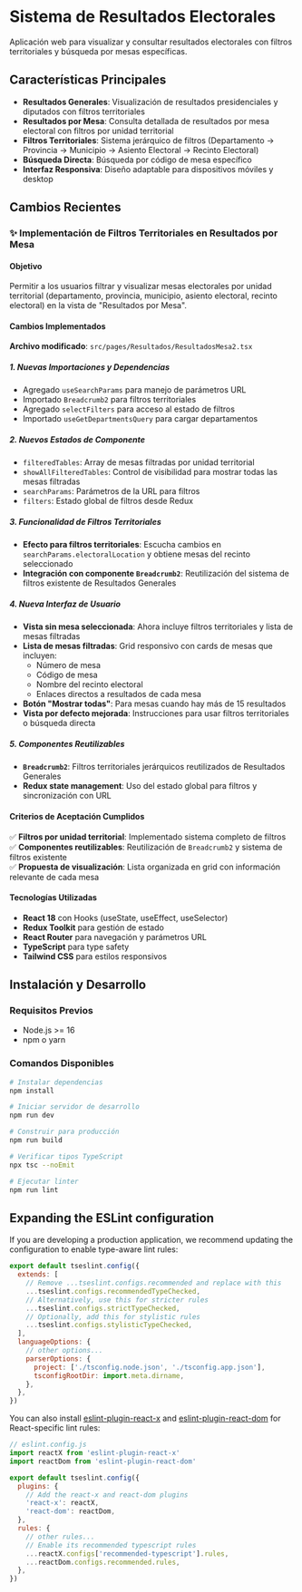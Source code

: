 # Sistema de Resultados Electorales

Aplicación web para visualizar y consultar resultados electorales con filtros territoriales y búsqueda por mesas específicas.

## Características Principales

- **Resultados Generales**: Visualización de resultados presidenciales y diputados con filtros territoriales
- **Resultados por Mesa**: Consulta detallada de resultados por mesa electoral con filtros por unidad territorial
- **Filtros Territoriales**: Sistema jerárquico de filtros (Departamento → Provincia → Municipio → Asiento Electoral → Recinto Electoral)
- **Búsqueda Directa**: Búsqueda por código de mesa específico
- **Interfaz Responsiva**: Diseño adaptable para dispositivos móviles y desktop

## Cambios Recientes

### ✨ Implementación de Filtros Territoriales en Resultados por Mesa

#### Objetivo
Permitir a los usuarios filtrar y visualizar mesas electorales por unidad territorial (departamento, provincia, municipio, asiento electoral, recinto electoral) en la vista de "Resultados por Mesa".

#### Cambios Implementados

**Archivo modificado**: `src/pages/Resultados/ResultadosMesa2.tsx`

##### 1. **Nuevas Importaciones y Dependencias**
- Agregado `useSearchParams` para manejo de parámetros URL
- Importado `Breadcrumb2` para filtros territoriales
- Agregado `selectFilters` para acceso al estado de filtros
- Importado `useGetDepartmentsQuery` para cargar departamentos

##### 2. **Nuevos Estados de Componente**
- `filteredTables`: Array de mesas filtradas por unidad territorial
- `showAllFilteredTables`: Control de visibilidad para mostrar todas las mesas filtradas
- `searchParams`: Parámetros de la URL para filtros
- `filters`: Estado global de filtros desde Redux

##### 3. **Funcionalidad de Filtros Territoriales**
- **Efecto para filtros territoriales**: Escucha cambios en `searchParams.electoralLocation` y obtiene mesas del recinto seleccionado
- **Integración con componente `Breadcrumb2`**: Reutilización del sistema de filtros existente de Resultados Generales

##### 4. **Nueva Interfaz de Usuario**
- **Vista sin mesa seleccionada**: Ahora incluye filtros territoriales y lista de mesas filtradas
- **Lista de mesas filtradas**: Grid responsivo con cards de mesas que incluyen:
  - Número de mesa
  - Código de mesa  
  - Nombre del recinto electoral
  - Enlaces directos a resultados de cada mesa
- **Botón "Mostrar todas"**: Para mesas cuando hay más de 15 resultados
- **Vista por defecto mejorada**: Instrucciones para usar filtros territoriales o búsqueda directa

##### 5. **Componentes Reutilizables**
- **`Breadcrumb2`**: Filtros territoriales jerárquicos reutilizados de Resultados Generales
- **Redux state management**: Uso del estado global para filtros y sincronización con URL

#### Criterios de Aceptación Cumplidos
✅ **Filtros por unidad territorial**: Implementado sistema completo de filtros  
✅ **Componentes reutilizables**: Reutilización de `Breadcrumb2` y sistema de filtros existente  
✅ **Propuesta de visualización**: Lista organizada en grid con información relevante de cada mesa  

#### Tecnologías Utilizadas
- **React 18** con Hooks (useState, useEffect, useSelector)
- **Redux Toolkit** para gestión de estado
- **React Router** para navegación y parámetros URL
- **TypeScript** para type safety
- **Tailwind CSS** para estilos responsivos

## Instalación y Desarrollo

### Requisitos Previos
- Node.js >= 16
- npm o yarn

### Comandos Disponibles
```bash
# Instalar dependencias
npm install

# Iniciar servidor de desarrollo
npm run dev

# Construir para producción
npm run build

# Verificar tipos TypeScript
npx tsc --noEmit

# Ejecutar linter
npm run lint
```

## Expanding the ESLint configuration

If you are developing a production application, we recommend updating the configuration to enable type-aware lint rules:

```js
export default tseslint.config({
  extends: [
    // Remove ...tseslint.configs.recommended and replace with this
    ...tseslint.configs.recommendedTypeChecked,
    // Alternatively, use this for stricter rules
    ...tseslint.configs.strictTypeChecked,
    // Optionally, add this for stylistic rules
    ...tseslint.configs.stylisticTypeChecked,
  ],
  languageOptions: {
    // other options...
    parserOptions: {
      project: ['./tsconfig.node.json', './tsconfig.app.json'],
      tsconfigRootDir: import.meta.dirname,
    },
  },
})
```

You can also install [eslint-plugin-react-x](https://github.com/Rel1cx/eslint-react/tree/main/packages/plugins/eslint-plugin-react-x) and [eslint-plugin-react-dom](https://github.com/Rel1cx/eslint-react/tree/main/packages/plugins/eslint-plugin-react-dom) for React-specific lint rules:

```js
// eslint.config.js
import reactX from 'eslint-plugin-react-x'
import reactDom from 'eslint-plugin-react-dom'

export default tseslint.config({
  plugins: {
    // Add the react-x and react-dom plugins
    'react-x': reactX,
    'react-dom': reactDom,
  },
  rules: {
    // other rules...
    // Enable its recommended typescript rules
    ...reactX.configs['recommended-typescript'].rules,
    ...reactDom.configs.recommended.rules,
  },
})
```
